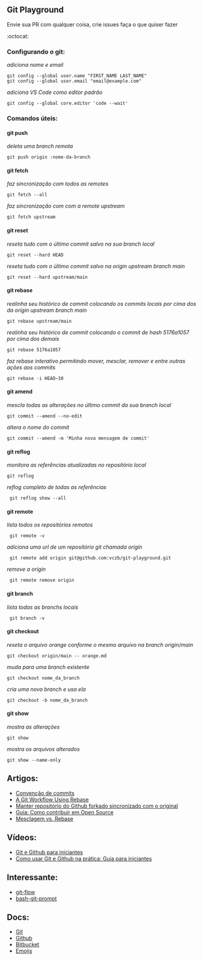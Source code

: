 ## Git Playground


Envie sua PR com qualquer coisa, crie issues faça o que quiser fazer

:octocat: 

### Configurando o git:

_adiciona nome e email_

```
git config --global user.name "FIRST_NAME LAST_NAME"
git config --global user.email "email@example.com"
```

_adiciona VS Code como editor padrão_

```
git config --global core.editor 'code --wait'
```

### Comandos úteis:

#### git push

_deleta uma branch remota_

```
git push origin :nome-da-branch
```

#### git fetch

_faz sincronização com todos as remotes_

```
git fetch --all
```

_faz sincronização com com a remote upstream_

```
git fetch upstream
```

#### git reset

_reseta tudo com o último commit salvo na sua branch local_

```
git reset --hard HEAD
```

_reseta tudo com o último commit salvo na origin upstream branch main_

```
git reset --hard upstream/main
```

#### git rebase

_realinha seu histórico de commit colocando os commits locais por cima dos da origin upstream branch main_

```
git rebase upstream/main
```

_realinha seu histórico de commit colocando o commit de hash 5176a1057 por cima dos demais_

```
git rebase 5176a1057
```

_faz rebase interativo permitindo mover, mesclar, remover e entre outras ações aos commits_

```
git rebase -i HEAD~10
```

#### git amend

_mescla todas as alterações no último commit da sua branch local_

```
git commit --amend --no-edit
```

_altera o nome do commit_

```
git commit --amend -m 'Minha nova mensagem de commit'
```

#### git reflog

_monitora as referências atualizadas no repositório local_

```
git reflog
```

_reflog completo de todas as referências_

```
 git reflog show --all 
```

#### git remote

_lista todos os repositórios remotos_

```
 git remote -v
```

_adiciona uma url de um repositório git chamada origin_

```
 git remote add origin git@github.com:vczb/git-playground.git
```

_remove a origin_

```
 git remote remove origin
```

#### git branch

_lista todas as branchs locais_

```
 git branch -v
```

#### git checkout 

_reseta o arquivo orange conforme o mesmo arquivo na branch origin/main_

```
git checkout origin/main -- orange.md
```

_muda para uma branch existente_

```
git checkout nome_da_branch
```

_cria uma nova branch e usa ela_

```
git checkout -b nome_da_branch
```

#### git show

_mostra as alterações_

```
git show
```

_mostra os arquivos alterados_

```
git show --name-only
```

## Artigos:

- [Convenção de commits](https://www.conventionalcommits.org/pt-br/v1.0.0-beta.4/)
- [A Git Workflow Using Rebase](https://medium.com/singlestone/a-git-workflow-using-rebase-1b1210de83e5)
- [Manter repositório do Github forkado sincronizado com o original](https://blog.da2k.com.br/2014/01/19/manter-repositorio-github-forkado-sincronizado-com-o-original/)
- [Guia: Como contribuir em Open Source](https://willianjusten.com.br/guia-como-contribuir-em-open-source/)
- [Mesclagem vs. Rebase](https://www.atlassian.com/br/git/tutorials/merging-vs-rebasing)

## Vídeos:

- [Git e Github para iniciantes](https://www.youtube.com/playlist?list=PLlAbYrWSYTiPA2iEiQ2PF_A9j__C4hi0A)
- [Como usar Git e Github na prática: Guia para iniciantes](https://www.youtube.com/watch?v=2alg7MQ6_sI)

## Interessante:

- [git-flow](https://github.com/petervanderdoes/gitflow-avh)
- [bash-git-prompt](https://github.com/magicmonty/bash-git-prompt)

## Docs:

- [Git](https://git-scm.com/doc)
- [Github](https://docs.github.com/pt)
- [Bitbucket](https://www.atlassian.com/git/tutorials)
- [Emojis](https://gist.github.com/rxaviers/7360908)
